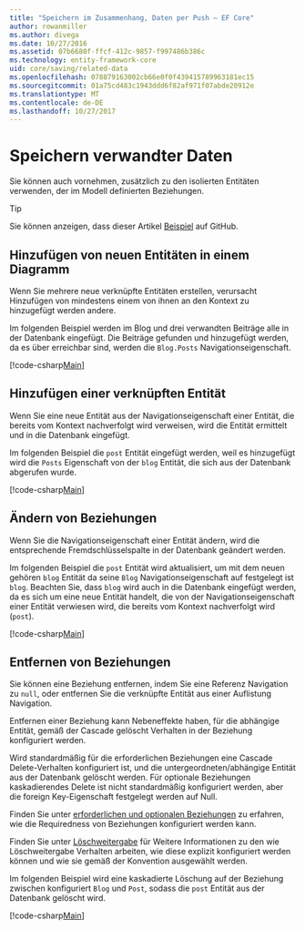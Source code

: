 ```yaml
---
title: "Speichern im Zusammenhang, Daten per Push – EF Core"
author: rowanmiller
ms.author: divega
ms.date: 10/27/2016
ms.assetid: 07b6680f-ffcf-412c-9857-f997486b386c
ms.technology: entity-framework-core
uid: core/saving/related-data
ms.openlocfilehash: 078879163002cb66e0f0f439415789963181ec15
ms.sourcegitcommit: 01a75cd483c1943ddd6f82af971f07abde20912e
ms.translationtype: MT
ms.contentlocale: de-DE
ms.lasthandoff: 10/27/2017
---
```

# <a name="saving-related-data"></a>Speichern verwandter Daten

Sie können auch vornehmen, zusätzlich zu den isolierten Entitäten verwenden, der im Modell definierten Beziehungen.

> [!TIP]  
> Sie können anzeigen, dass dieser Artikel [Beispiel](https://github.com/aspnet/EntityFramework.Docs/tree/master/samples/core/Saving/Saving/RelatedData/) auf GitHub.

## <a name="adding-a-graph-of-new-entities"></a>Hinzufügen von neuen Entitäten in einem Diagramm

Wenn Sie mehrere neue verknüpfte Entitäten erstellen, verursacht Hinzufügen von mindestens einem von ihnen an den Kontext zu hinzugefügt werden andere.

Im folgenden Beispiel werden im Blog und drei verwandten Beiträge alle in der Datenbank eingefügt. Die Beiträge gefunden und hinzugefügt werden, da es über erreichbar sind, werden die `Blog.Posts` Navigationseigenschaft.

[!code-csharp[Main](../../../samples/core/Saving/Saving/RelatedData/Sample.cs#AddingGraphOfEntities)]

## <a name="adding-a-related-entity"></a>Hinzufügen einer verknüpften Entität

Wenn Sie eine neue Entität aus der Navigationseigenschaft einer Entität, die bereits vom Kontext nachverfolgt wird verweisen, wird die Entität ermittelt und in die Datenbank eingefügt.

Im folgenden Beispiel die `post` Entität eingefügt werden, weil es hinzugefügt wird die `Posts` Eigenschaft von der `blog` Entität, die sich aus der Datenbank abgerufen wurde.

[!code-csharp[Main](../../../samples/core/Saving/Saving/RelatedData/Sample.cs#AddingRelatedEntity)]

## <a name="changing-relationships"></a>Ändern von Beziehungen

Wenn Sie die Navigationseigenschaft einer Entität ändern, wird die entsprechende Fremdschlüsselspalte in der Datenbank geändert werden.

Im folgenden Beispiel die `post` Entität wird aktualisiert, um mit dem neuen gehören `blog` Entität da seine `Blog` Navigationseigenschaft auf festgelegt ist `blog`. Beachten Sie, dass `blog` wird auch in die Datenbank eingefügt werden, da es sich um eine neue Entität handelt, die von der Navigationseigenschaft einer Entität verwiesen wird, die bereits vom Kontext nachverfolgt wird (`post`).

[!code-csharp[Main](../../../samples/core/Saving/Saving/RelatedData/Sample.cs#ChangingRelationships)]

## <a name="removing-relationships"></a>Entfernen von Beziehungen

Sie können eine Beziehung entfernen, indem Sie eine Referenz Navigation zu `null`, oder entfernen Sie die verknüpfte Entität aus einer Auflistung Navigation.

Entfernen einer Beziehung kann Nebeneffekte haben, für die abhängige Entität, gemäß der Cascade gelöscht Verhalten in der Beziehung konfiguriert werden.

Wird standardmäßig für die erforderlichen Beziehungen eine Cascade Delete-Verhalten konfiguriert ist, und die untergeordneten/abhängige Entität aus der Datenbank gelöscht werden. Für optionale Beziehungen kaskadierendes Delete ist nicht standardmäßig konfiguriert werden, aber die foreign Key-Eigenschaft festgelegt werden auf Null.

Finden Sie unter [erforderlichen und optionalen Beziehungen](../modeling/relationships.md#required-and-optional-relationships) zu erfahren, wie die Requiredness von Beziehungen konfiguriert werden kann.

Finden Sie unter [Löschweitergabe](cascade-delete.md) für Weitere Informationen zu den wie Löschweitergabe Verhalten arbeiten, wie diese explizit konfiguriert werden können und wie sie gemäß der Konvention ausgewählt werden.

Im folgenden Beispiel wird eine kaskadierte Löschung auf der Beziehung zwischen konfiguriert `Blog` und `Post`, sodass die `post` Entität aus der Datenbank gelöscht wird.

[!code-csharp[Main](../../../samples/core/Saving/Saving/RelatedData/Sample.cs#RemovingRelationships)]
